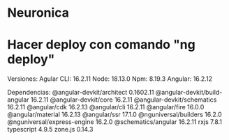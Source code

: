 # Neuronica
# Hacer deploy con comando "ng deploy"

Versiones:
Agular CLI: 16.2.11
Node: 18.13.0
Npm: 8.19.3
Angular: 16.2.12

Dependencias:
@angular-devkit/architect       0.1602.11
@angular-devkit/build-angular   16.2.11
@angular-devkit/core            16.2.11
@angular-devkit/schematics      16.2.11
@angular/cdk                    16.2.13
@angular/cli                    16.2.11
@angular/fire                   16.0.0
@angular/material               16.2.13
@angular/ssr                    17.1.0
@nguniversal/builders           16.2.0
@nguniversal/express-engine     16.2.0
@schematics/angular             16.2.11
rxjs                            7.8.1
typescript                      4.9.5
zone.js                         0.14.3
